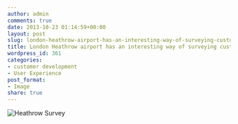 ```yaml
---
author: admin
comments: true
date: 2013-10-23 01:14:59+00:00
layout: post
slug: london-heathrow-airport-has-an-interesting-way-of-surveying-customers
title: London Heathrow airport has an interesting way of surveying customers
wordpress_id: 361
categories:
- customer development
- User Experience
post_format:
- Image
share: true
---
```


![Heathrow Survey](http://www.startupproductmanager.com/images/heathrow-survey.jpg)
